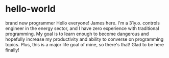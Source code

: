 # hello-world
brand new programmer
Hello everyone! James here. I'm a 31y.o. controls engineer in the energy sector, and I have zero experience with traditional programming. My goal is to learn enough to become dangerous and hopefully increase my productivity and ability to converse on programming topics. Plus, this is a major life goal of mine, so there's that! Glad to be here finally!
